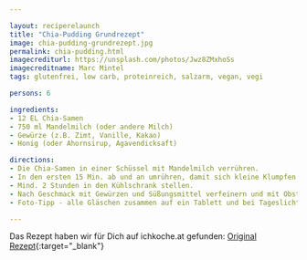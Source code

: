 ```yaml
---

layout: reciperelaunch
title: "Chia-Pudding Grundrezept"
image: chia-pudding-grundrezept.jpg
permalink: chia-pudding.html
imagecrediturl: https://unsplash.com/photos/Jwz8ZMxhoSs
imagecreditname: Marc Mintel
tags: glutenfrei, low carb, proteinreich, salzarm, vegan, vegi

persons: 6

ingredients:
- 12 EL Chia-Samen
- 750 ml Mandelmilch (oder andere Milch)
- Gewürze (z.B. Zimt, Vanille, Kakao)
- Honig (oder Ahornsirup, Agavendicksaft)

directions:
- Die Chia-Samen in einer Schüssel mit Mandelmilch verrühren.
- In den ersten 15 Min. ab und an umrühren, damit sich kleine Klumpfen bilden.
- Mind. 2 Stunden in den Kühlschrank stellen.
- Nach Geschmack mit Gewürzen und Süßungsmittel verfeinern und mit Obst, Haferflocken, Nüssen ergänzen oder einfach so genießen.
- Foto-Tipp - alle Gläschen zusammen auf ein Tablett und bei Tageslicht fotografieren.

---
```


Das Rezept haben wir für Dich auf ichkoche.at gefunden: [Original Rezept](
https://www.ichkoche.at/chia-pudding-grundrezept-rezept-221685){:target="_blank"}